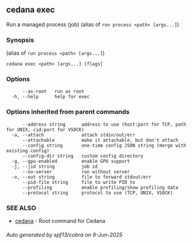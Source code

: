 ## cedana exec

Run a managed process (job) (alias of `run process <path> [args...]`)

### Synopsis

 (alias of `run process <path> [args...]`)

```
cedana exec <path> [args...] [flags]
```

### Options

```
      --as-root   run as root
  -h, --help      help for exec
```

### Options inherited from parent commands

```
      --address string      address to use (host:port for TCP, path for UNIX, cid:port for VSOCK)
  -a, --attach              attach stdin/out/err
      --attachable          make it attachable, but don't attach
      --config string       one-time config JSON string (merge with existing config)
      --config-dir string   custom config directory
  -g, --gpu-enabled         enable GPU support
  -j, --jid string          job id
      --no-server           run without server
  -o, --out string          file to forward stdout/err
      --pid-file string     file to write PID to
      --profiling           enable profiling/show profiling data
      --protocol string     protocol to use (TCP, UNIX, VSOCK)
```

### SEE ALSO

* [cedana](cedana.md)	 - Root command for Cedana

###### Auto generated by spf13/cobra on 9-Jun-2025
